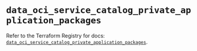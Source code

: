 # `data_oci_service_catalog_private_application_packages`

Refer to the Terraform Registry for docs: [`data_oci_service_catalog_private_application_packages`](https://registry.terraform.io/providers/oracle/oci/7.19.0/docs/data-sources/service_catalog_private_application_packages).
